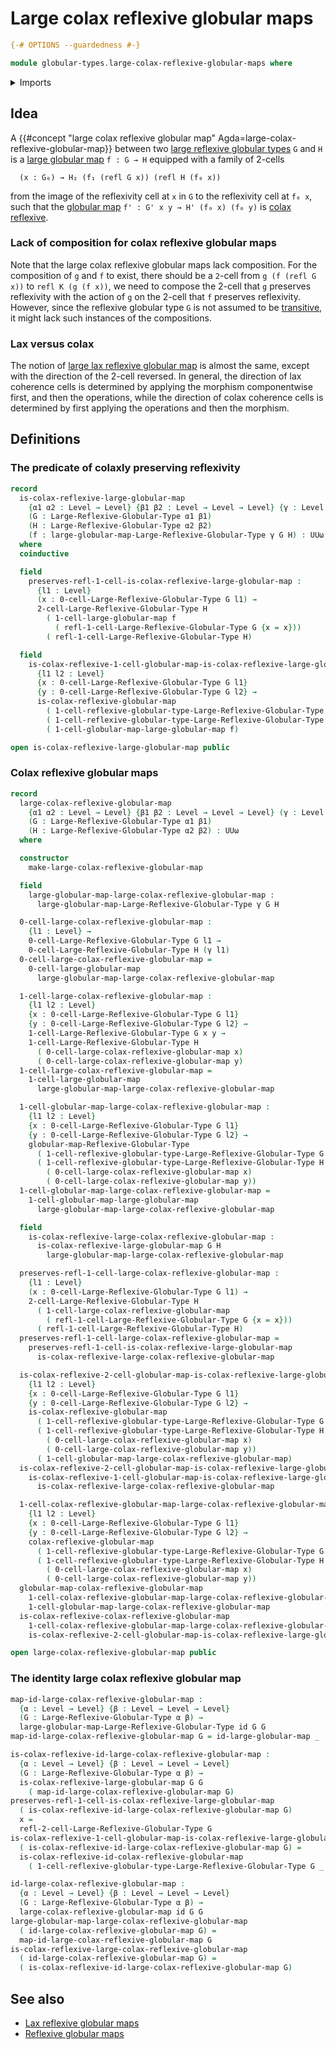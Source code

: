 # Large colax reflexive globular maps

```agda
{-# OPTIONS --guardedness #-}

module globular-types.large-colax-reflexive-globular-maps where
```

<details><summary>Imports</summary>

```agda
open import foundation.function-types
open import foundation.universe-levels

open import globular-types.colax-reflexive-globular-maps
open import globular-types.large-globular-maps
open import globular-types.large-reflexive-globular-types
open import globular-types.reflexive-globular-types
```

</details>

## Idea

A
{{#concept "large colax reflexive globular map" Agda=large-colax-reflexive-globular-map}}
between two
[large reflexive globular types](globular-types.large-reflexive-globular-types.md)
`G` and `H` is a [large globular map](globular-types.large-globular-maps.md)
`f : G → H` equipped with a family of 2-cells

```text
  (x : G₀) → H₂ (f₁ (refl G x)) (refl H (f₀ x))
```

from the image of the reflexivity cell at `x` in `G` to the reflexivity cell at
`f₀ x`, such that the [globular map](globular-types.globular-maps.md)
`f' : G' x y → H' (f₀ x) (f₀ y)` is
[colax reflexive](globular-types.colax-reflexive-globular-maps.md).

### Lack of composition for colax reflexive globular maps

Note that the large colax reflexive globular maps lack composition. For the
composition of `g` and `f` to exist, there should be a `2`-cell from
`g (f (refl G x))` to `refl K (g (f x))`, we need to compose the 2-cell that `g`
preserves reflexivity with the action of `g` on the 2-cell that `f` preserves
reflexivity. However, since the reflexive globular type `G` is not assumed to be
[transitive](globular-types.transitive-globular-types.md), it might lack such
instances of the compositions.

### Lax versus colax

The notion of
[large lax reflexive globular map](globular-types.large-lax-reflexive-globular-maps.md)
is almost the same, except with the direction of the 2-cell reversed. In
general, the direction of lax coherence cells is determined by applying the
morphism componentwise first, and then the operations, while the direction of
colax coherence cells is determined by first applying the operations and then
the morphism.

## Definitions

### The predicate of colaxly preserving reflexivity

```agda
record
  is-colax-reflexive-large-globular-map
    {α1 α2 : Level → Level} {β1 β2 : Level → Level → Level} {γ : Level → Level}
    (G : Large-Reflexive-Globular-Type α1 β1)
    (H : Large-Reflexive-Globular-Type α2 β2)
    (f : large-globular-map-Large-Reflexive-Globular-Type γ G H) : UUω
  where
  coinductive

  field
    preserves-refl-1-cell-is-colax-reflexive-large-globular-map :
      {l1 : Level}
      (x : 0-cell-Large-Reflexive-Globular-Type G l1) →
      2-cell-Large-Reflexive-Globular-Type H
        ( 1-cell-large-globular-map f
          ( refl-1-cell-Large-Reflexive-Globular-Type G {x = x}))
        ( refl-1-cell-Large-Reflexive-Globular-Type H)

  field
    is-colax-reflexive-1-cell-globular-map-is-colax-reflexive-large-globular-map :
      {l1 l2 : Level}
      {x : 0-cell-Large-Reflexive-Globular-Type G l1}
      {y : 0-cell-Large-Reflexive-Globular-Type G l2} →
      is-colax-reflexive-globular-map
        ( 1-cell-reflexive-globular-type-Large-Reflexive-Globular-Type G x y)
        ( 1-cell-reflexive-globular-type-Large-Reflexive-Globular-Type H _ _)
        ( 1-cell-globular-map-large-globular-map f)

open is-colax-reflexive-large-globular-map public
```

### Colax reflexive globular maps

```agda
record
  large-colax-reflexive-globular-map
    {α1 α2 : Level → Level} {β1 β2 : Level → Level → Level} (γ : Level → Level)
    (G : Large-Reflexive-Globular-Type α1 β1)
    (H : Large-Reflexive-Globular-Type α2 β2) : UUω
  where

  constructor
    make-large-colax-reflexive-globular-map

  field
    large-globular-map-large-colax-reflexive-globular-map :
      large-globular-map-Large-Reflexive-Globular-Type γ G H

  0-cell-large-colax-reflexive-globular-map :
    {l1 : Level} →
    0-cell-Large-Reflexive-Globular-Type G l1 →
    0-cell-Large-Reflexive-Globular-Type H (γ l1)
  0-cell-large-colax-reflexive-globular-map =
    0-cell-large-globular-map
      large-globular-map-large-colax-reflexive-globular-map

  1-cell-large-colax-reflexive-globular-map :
    {l1 l2 : Level}
    {x : 0-cell-Large-Reflexive-Globular-Type G l1}
    {y : 0-cell-Large-Reflexive-Globular-Type G l2} →
    1-cell-Large-Reflexive-Globular-Type G x y →
    1-cell-Large-Reflexive-Globular-Type H
      ( 0-cell-large-colax-reflexive-globular-map x)
      ( 0-cell-large-colax-reflexive-globular-map y)
  1-cell-large-colax-reflexive-globular-map =
    1-cell-large-globular-map
      large-globular-map-large-colax-reflexive-globular-map

  1-cell-globular-map-large-colax-reflexive-globular-map :
    {l1 l2 : Level}
    {x : 0-cell-Large-Reflexive-Globular-Type G l1}
    {y : 0-cell-Large-Reflexive-Globular-Type G l2} →
    globular-map-Reflexive-Globular-Type
      ( 1-cell-reflexive-globular-type-Large-Reflexive-Globular-Type G x y)
      ( 1-cell-reflexive-globular-type-Large-Reflexive-Globular-Type H
        ( 0-cell-large-colax-reflexive-globular-map x)
        ( 0-cell-large-colax-reflexive-globular-map y))
  1-cell-globular-map-large-colax-reflexive-globular-map =
    1-cell-globular-map-large-globular-map
      large-globular-map-large-colax-reflexive-globular-map

  field
    is-colax-reflexive-large-colax-reflexive-globular-map :
      is-colax-reflexive-large-globular-map G H
        large-globular-map-large-colax-reflexive-globular-map

  preserves-refl-1-cell-large-colax-reflexive-globular-map :
    {l1 : Level}
    (x : 0-cell-Large-Reflexive-Globular-Type G l1) →
    2-cell-Large-Reflexive-Globular-Type H
      ( 1-cell-large-colax-reflexive-globular-map
        ( refl-1-cell-Large-Reflexive-Globular-Type G {x = x}))
      ( refl-1-cell-Large-Reflexive-Globular-Type H)
  preserves-refl-1-cell-large-colax-reflexive-globular-map =
    preserves-refl-1-cell-is-colax-reflexive-large-globular-map
      is-colax-reflexive-large-colax-reflexive-globular-map

  is-colax-reflexive-2-cell-globular-map-is-colax-reflexive-large-globular-map :
    {l1 l2 : Level}
    {x : 0-cell-Large-Reflexive-Globular-Type G l1}
    {y : 0-cell-Large-Reflexive-Globular-Type G l2} →
    is-colax-reflexive-globular-map
      ( 1-cell-reflexive-globular-type-Large-Reflexive-Globular-Type G x y)
      ( 1-cell-reflexive-globular-type-Large-Reflexive-Globular-Type H
        ( 0-cell-large-colax-reflexive-globular-map x)
        ( 0-cell-large-colax-reflexive-globular-map y))
      ( 1-cell-globular-map-large-colax-reflexive-globular-map)
  is-colax-reflexive-2-cell-globular-map-is-colax-reflexive-large-globular-map =
    is-colax-reflexive-1-cell-globular-map-is-colax-reflexive-large-globular-map
      is-colax-reflexive-large-colax-reflexive-globular-map

  1-cell-colax-reflexive-globular-map-large-colax-reflexive-globular-map :
    {l1 l2 : Level}
    {x : 0-cell-Large-Reflexive-Globular-Type G l1}
    {y : 0-cell-Large-Reflexive-Globular-Type G l2} →
    colax-reflexive-globular-map
      ( 1-cell-reflexive-globular-type-Large-Reflexive-Globular-Type G x y)
      ( 1-cell-reflexive-globular-type-Large-Reflexive-Globular-Type H
        ( 0-cell-large-colax-reflexive-globular-map x)
        ( 0-cell-large-colax-reflexive-globular-map y))
  globular-map-colax-reflexive-globular-map
    1-cell-colax-reflexive-globular-map-large-colax-reflexive-globular-map =
    1-cell-globular-map-large-colax-reflexive-globular-map
  is-colax-reflexive-colax-reflexive-globular-map
    1-cell-colax-reflexive-globular-map-large-colax-reflexive-globular-map =
    is-colax-reflexive-2-cell-globular-map-is-colax-reflexive-large-globular-map

open large-colax-reflexive-globular-map public
```

### The identity large colax reflexive globular map

```agda
map-id-large-colax-reflexive-globular-map :
  {α : Level → Level} {β : Level → Level → Level}
  (G : Large-Reflexive-Globular-Type α β) →
  large-globular-map-Large-Reflexive-Globular-Type id G G
map-id-large-colax-reflexive-globular-map G = id-large-globular-map _

is-colax-reflexive-id-large-colax-reflexive-globular-map :
  {α : Level → Level} {β : Level → Level → Level}
  (G : Large-Reflexive-Globular-Type α β) →
  is-colax-reflexive-large-globular-map G G
    ( map-id-large-colax-reflexive-globular-map G)
preserves-refl-1-cell-is-colax-reflexive-large-globular-map
  ( is-colax-reflexive-id-large-colax-reflexive-globular-map G)
  x =
  refl-2-cell-Large-Reflexive-Globular-Type G
is-colax-reflexive-1-cell-globular-map-is-colax-reflexive-large-globular-map
  ( is-colax-reflexive-id-large-colax-reflexive-globular-map G) =
  is-colax-reflexive-id-colax-reflexive-globular-map
    ( 1-cell-reflexive-globular-type-Large-Reflexive-Globular-Type G _ _)

id-large-colax-reflexive-globular-map :
  {α : Level → Level} {β : Level → Level → Level}
  (G : Large-Reflexive-Globular-Type α β) →
  large-colax-reflexive-globular-map id G G
large-globular-map-large-colax-reflexive-globular-map
  ( id-large-colax-reflexive-globular-map G) =
  map-id-large-colax-reflexive-globular-map G
is-colax-reflexive-large-colax-reflexive-globular-map
  ( id-large-colax-reflexive-globular-map G) =
  ( is-colax-reflexive-id-large-colax-reflexive-globular-map G)
```

## See also

- [Lax reflexive globular maps](globular-types.lax-reflexive-globular-maps.md)
- [Reflexive globular maps](globular-types.reflexive-globular-maps.md)
